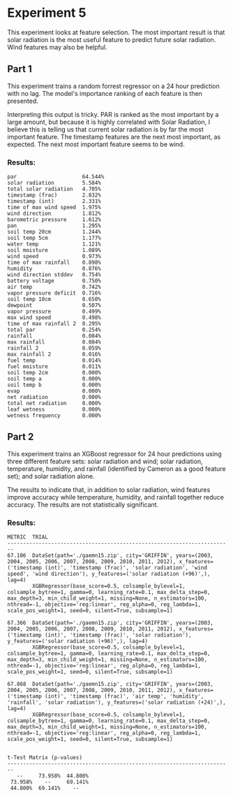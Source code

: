 # Experiment 5

This experiment looks at feature selection. The most important result is that solar radiation is the most useful feature to predict future solar radiation. Wind features may also be helpful.


## Part 1

This experiment trains a random forrest regressor on a 24 hour prediction with no lag. The model's importance ranking of each feature is then presented.

Interpreting this output is tricky. PAR is ranked as the most important by a large amount, but because it is highly correlated with Solar Radiation, I believe this is telling us that current solar radiation is by far the most important feature. The timestamp features are the next most important, as expected. The next most important feature seems to be wind.

### Results:
```
par                     64.544%
solar radiation         5.584%
total solar radiation   4.705%
timestamp (frac)        2.832%
timestamp (int)         2.331%
time of max wind speed  1.975%
wind direction          1.812%
barometric pressure     1.612%
pan                     1.295%
soil temp 20cm          1.244%
soil temp 5cm           1.177%
water temp              1.121%
soil moisture           1.089%
wind speed              0.973%
time of max rainfall    0.898%
humidity                0.876%
wind direction stddev   0.754%
battery voltage         0.750%
air temp                0.742%
vapor pressure deficit  0.716%
soil temp 10cm          0.650%
dewpoint                0.507%
vapor pressure          0.499%
max wind speed          0.498%
time of max rainfall 2  0.295%
total par               0.254%
rainfall                0.084%
max rainfall            0.084%
rainfall 2              0.059%
max rainfall 2          0.016%
fuel temp               0.014%
fuel moisture           0.011%
soil temp 2cm           0.000%
soil temp a             0.000%
soil temp b             0.000%
evap                    0.000%
net radiation           0.000%
total net radiation     0.000%
leaf wetness            0.000%
wetness frequency       0.000%
```


## Part 2

This experiment trains an XGBoost regressor for 24 hour predictions using three different feature sets: solar radiation and wind; solar radiation, temperature, humidity, and rainfall (identified by Cameron as a good feature set); and solar radiation alone.

The results to indicate that, in addition to solar radiation, wind features improve accuracy while temperature, humidity, and rainfall together reduce accuracy. The results are not statistically significant.

### Results:
```
METRIC  TRIAL
------------------------------------------------------------------------
67.106  DataSet(path='./gaemn15.zip', city='GRIFFIN', years=(2003, 2004, 2005, 2006, 2007, 2008, 2009, 2010, 2011, 2012), x_features=('timestamp (int)', 'timestamp (frac)', 'solar radiation', 'wind speed', 'wind direction'), y_features=('solar radiation (+96)',), lag=4)
        XGBRegressor(base_score=0.5, colsample_bylevel=1, colsample_bytree=1, gamma=0, learning_rate=0.1, max_delta_step=0, max_depth=3, min_child_weight=1, missing=None, n_estimators=100, nthread=-1, objective='reg:linear', reg_alpha=0, reg_lambda=1, scale_pos_weight=1, seed=0, silent=True, subsample=1)

67.366  DataSet(path='./gaemn15.zip', city='GRIFFIN', years=(2003, 2004, 2005, 2006, 2007, 2008, 2009, 2010, 2011, 2012), x_features=('timestamp (int)', 'timestamp (frac)', 'solar radiation'), y_features=('solar radiation (+96)',), lag=4)
        XGBRegressor(base_score=0.5, colsample_bylevel=1, colsample_bytree=1, gamma=0, learning_rate=0.1, max_delta_step=0, max_depth=3, min_child_weight=1, missing=None, n_estimators=100, nthread=-1, objective='reg:linear', reg_alpha=0, reg_lambda=1, scale_pos_weight=1, seed=0, silent=True, subsample=1)

67.868  DataSet(path='./gaemn15.zip', city='GRIFFIN', years=(2003, 2004, 2005, 2006, 2007, 2008, 2009, 2010, 2011, 2012), x_features=('timestamp (int)', 'timestamp (frac)', 'air temp', 'humidity', 'rainfall', 'solar radiation'), y_features=('solar radiation (+24)',), lag=4)
        XGBRegressor(base_score=0.5, colsample_bylevel=1, colsample_bytree=1, gamma=0, learning_rate=0.1, max_delta_step=0, max_depth=3, min_child_weight=1, missing=None, n_estimators=100, nthread=-1, objective='reg:linear', reg_alpha=0, reg_lambda=1, scale_pos_weight=1, seed=0, silent=True, subsample=1)


t-Test Matrix (p-values)
------------------------------------------------------------------------
   --     73.958%  44.800%
 73.958%    --     69.141%
 44.800%  69.141%    --
```
